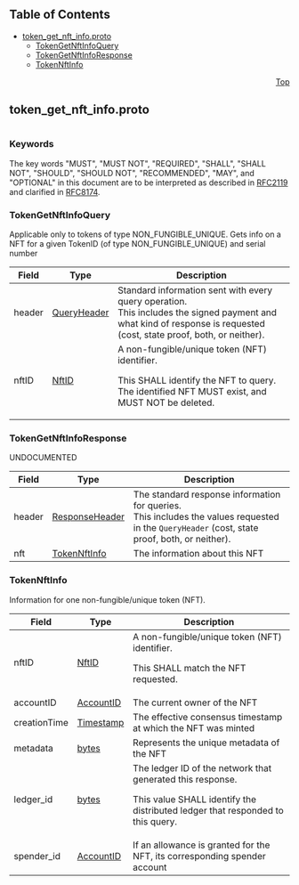 ## Table of Contents

- [token_get_nft_info.proto](#token_get_nft_info-proto)
    - [TokenGetNftInfoQuery](#proto-TokenGetNftInfoQuery)
    - [TokenGetNftInfoResponse](#proto-TokenGetNftInfoResponse)
    - [TokenNftInfo](#proto-TokenNftInfo)
  



<a name="token_get_nft_info-proto"></a>
<p align="right"><a href="#top">Top</a></p>

## token_get_nft_info.proto
#

### Keywords
The key words "MUST", "MUST NOT", "REQUIRED", "SHALL", "SHALL NOT",
"SHOULD", "SHOULD NOT", "RECOMMENDED", "MAY", and "OPTIONAL" in this
document are to be interpreted as described in
[RFC2119](https://www.ietf.org/rfc/rfc2119) and clarified in
[RFC8174](https://www.ietf.org/rfc/rfc8174).


<a name="proto-TokenGetNftInfoQuery"></a>

### TokenGetNftInfoQuery
Applicable only to tokens of type NON_FUNGIBLE_UNIQUE. Gets info on a NFT for a given TokenID (of
type NON_FUNGIBLE_UNIQUE) and serial number


| Field | Type | Description |
| ----- | ---- | ----------- |
| header | [QueryHeader](#proto-QueryHeader) | Standard information sent with every query operation.<br/> This includes the signed payment and what kind of response is requested (cost, state proof, both, or neither). |
| nftID | [NftID](#proto-NftID) | A non-fungible/unique token (NFT) identifier. <p> This SHALL identify the NFT to query.<br/> The identified NFT MUST exist, and MUST NOT be deleted. |






<a name="proto-TokenGetNftInfoResponse"></a>

### TokenGetNftInfoResponse
UNDOCUMENTED


| Field | Type | Description |
| ----- | ---- | ----------- |
| header | [ResponseHeader](#proto-ResponseHeader) | The standard response information for queries.<br/> This includes the values requested in the `QueryHeader` (cost, state proof, both, or neither). |
| nft | [TokenNftInfo](#proto-TokenNftInfo) | The information about this NFT |






<a name="proto-TokenNftInfo"></a>

### TokenNftInfo
Information for one non-fungible/unique token (NFT).


| Field | Type | Description |
| ----- | ---- | ----------- |
| nftID | [NftID](#proto-NftID) | A non-fungible/unique token (NFT) identifier. <p> This SHALL match the NFT requested.<br/> |
| accountID | [AccountID](#proto-AccountID) | The current owner of the NFT |
| creationTime | [Timestamp](#proto-Timestamp) | The effective consensus timestamp at which the NFT was minted |
| metadata | [bytes](#bytes) | Represents the unique metadata of the NFT |
| ledger_id | [bytes](#bytes) | The ledger ID of the network that generated this response. <p> This value SHALL identify the distributed ledger that responded to this query. |
| spender_id | [AccountID](#proto-AccountID) | If an allowance is granted for the NFT, its corresponding spender account |





 <!-- end messages -->

 <!-- end enums -->

 <!-- end HasExtensions -->

 <!-- end services -->



